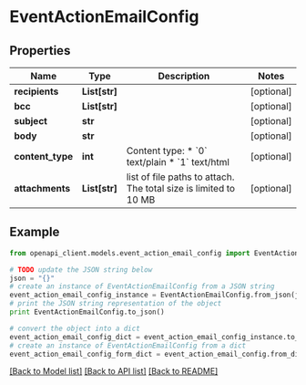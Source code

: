 # EventActionEmailConfig


## Properties
Name | Type | Description | Notes
------------ | ------------- | ------------- | -------------
**recipients** | **List[str]** |  | [optional]
**bcc** | **List[str]** |  | [optional]
**subject** | **str** |  | [optional]
**body** | **str** |  | [optional]
**content_type** | **int** | Content type:   * &#x60;0&#x60; text/plain   * &#x60;1&#x60; text/html  | [optional]
**attachments** | **List[str]** | list of file paths to attach. The total size is limited to 10 MB | [optional]

## Example

```python
from openapi_client.models.event_action_email_config import EventActionEmailConfig

# TODO update the JSON string below
json = "{}"
# create an instance of EventActionEmailConfig from a JSON string
event_action_email_config_instance = EventActionEmailConfig.from_json(json)
# print the JSON string representation of the object
print EventActionEmailConfig.to_json()

# convert the object into a dict
event_action_email_config_dict = event_action_email_config_instance.to_dict()
# create an instance of EventActionEmailConfig from a dict
event_action_email_config_form_dict = event_action_email_config.from_dict(event_action_email_config_dict)
```
[[Back to Model list]](../README.md#documentation-for-models) [[Back to API list]](../README.md#documentation-for-api-endpoints) [[Back to README]](../README.md)
